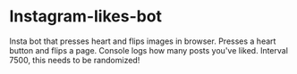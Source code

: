 # Instagram-likes-bot
Insta bot that presses heart and flips images in browser.
Presses a heart button and flips a page. Console logs how many posts you've liked. Interval 7500, this needs to be randomized!
